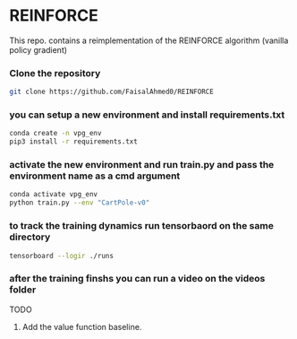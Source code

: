 # REINFORCE
This repo. contains a reimplementation of the REINFORCE algorithm (vanilla policy gradient)<br/>


### Clone the repository

```bash
git clone https://github.com/FaisalAhmed0/REINFORCE
```

### you can setup a new environment and install requirements.txt

```bash
conda create -n vpg_env 
pip3 install -r requirements.txt 
```

### activate the new environment and run train.py and pass the environment name as a cmd argument

```bash
conda activate vpg_env
python train.py --env "CartPole-v0"
```

### to track the training dynamics run tensorbaord on the same directory
```bash
tensorboard --logir ./runs
```
### after the training finshs you can run a video on the videos folder

TODO
1. Add the value function baseline.
